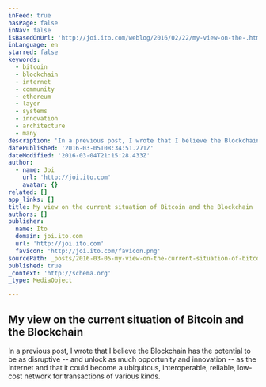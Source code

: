 ```yaml
---
inFeed: true
hasPage: false
inNav: false
isBasedOnUrl: 'http://joi.ito.com/weblog/2016/02/22/my-view-on-the-.html'
inLanguage: en
starred: false
keywords:
  - bitcoin
  - blockchain
  - internet
  - community
  - ethereum
  - layer
  - systems
  - innovation
  - architecture
  - many
description: 'In a previous post, I wrote that I believe the Blockchain has the potential to be as disruptive -- and unlock as much opportunity and innovation -- as the Internet and that it could become a ubiquitous, interoperable, reliable, low-cost network for transactions of various kinds.'
datePublished: '2016-03-05T08:34:51.271Z'
dateModified: '2016-03-04T21:15:28.433Z'
author:
  - name: Joi
    url: 'http://joi.ito.com'
    avatar: {}
related: []
app_links: []
title: My view on the current situation of Bitcoin and the Blockchain
authors: []
publisher:
  name: Ito
  domain: joi.ito.com
  url: 'http://joi.ito.com'
  favicon: 'http://joi.ito.com/favicon.png'
sourcePath: _posts/2016-03-05-my-view-on-the-current-situation-of-bitcoin-and-the-blockcha.md
published: true
_context: 'http://schema.org'
_type: MediaObject

---
```

<article style=""><h1>My view on the current situation of Bitcoin and the Blockchain</h1><p>In a previous post, I wrote that I believe the Blockchain has the potential to be as disruptive -- and unlock as much opportunity and innovation -- as the Internet and that it could become a ubiquitous, interoperable, reliable, low-cost network for transactions of various kinds.</p></article>